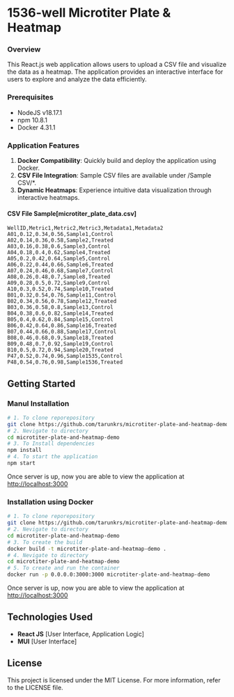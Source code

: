 # 1536-well Microtiter Plate & Heatmap

### Overview
This React.js web application allows users to upload a CSV file and visualize the data as a heatmap. The application provides an interactive interface for users to explore and analyze the data efficiently.

### Prerequisites

- NodeJS v18.17.1
- npm 10.8.1
- Docker 4.31.1

### Application Features

1. **Docker Compatibility**: Quickly build and deploy the application using Docker.
2. **CSV File Integration**: Sample CSV files are available under /Sample CSV/*.
3. **Dynamic Heatmaps**: Experience intuitive data visualization through interactive heatmaps.

#### CSV File Sample[microtiter_plate_data.csv]

```text
WellID,Metric1,Metric2,Metric3,Metadata1,Metadata2
A01,0.12,0.34,0.56,Sample1,Control
A02,0.14,0.36,0.58,Sample2,Treated
A03,0.16,0.38,0.6,Sample3,Control
A04,0.18,0.4,0.62,Sample4,Treated
A05,0.2,0.42,0.64,Sample5,Control
A06,0.22,0.44,0.66,Sample6,Treated
A07,0.24,0.46,0.68,Sample7,Control
A08,0.26,0.48,0.7,Sample8,Treated
A09,0.28,0.5,0.72,Sample9,Control
A10,0.3,0.52,0.74,Sample10,Treated
B01,0.32,0.54,0.76,Sample11,Control
B02,0.34,0.56,0.78,Sample12,Treated
B03,0.36,0.58,0.8,Sample13,Control
B04,0.38,0.6,0.82,Sample14,Treated
B05,0.4,0.62,0.84,Sample15,Control
B06,0.42,0.64,0.86,Sample16,Treated
B07,0.44,0.66,0.88,Sample17,Control
B08,0.46,0.68,0.9,Sample18,Treated
B09,0.48,0.7,0.92,Sample19,Control
B10,0.5,0.72,0.94,Sample20,Treated
P47,0.52,0.74,0.96,Sample1535,Control
P48,0.54,0.76,0.98,Sample1536,Treated
```

## Getting Started

### Manul Installation

```bash
# 1. To clone reporepository
git clone https://github.com/tarunkrs/microtiter-plate-and-heatmap-demo.git
# 2. Nevigate to directory
cd microtiter-plate-and-heatmap-demo
# 3. To Install dependencies
npm install
# 4. To start the application
npm start
```
Once server is up, now you are able to view the application at [http://localhost:3000](http://localhost:3000)

### Installation using Docker

```bash
# 1. To clone reporepository
git clone https://github.com/tarunkrs/microtiter-plate-and-heatmap-demo.git
# 2. Nevigate to directory
cd microtiter-plate-and-heatmap-demo
# 3. To create the build
docker build -t microtiter-plate-and-heatmap-demo . 
# 4. Nevigate to directory
cd microtiter-plate-and-heatmap-demo
# 5. To create and run the container
docker run -p 0.0.0.0:3000:3000 microtiter-plate-and-heatmap-demo 
```
Once server is up, now you are able to view the application at [http://localhost:3000](http://localhost:3000)

## Technologies Used

- **React JS** [User Interface, Application Logic]
- **MUI** [User Interface]

## License

This project is licensed under the MIT License. For more information, refer to the LICENSE file.
